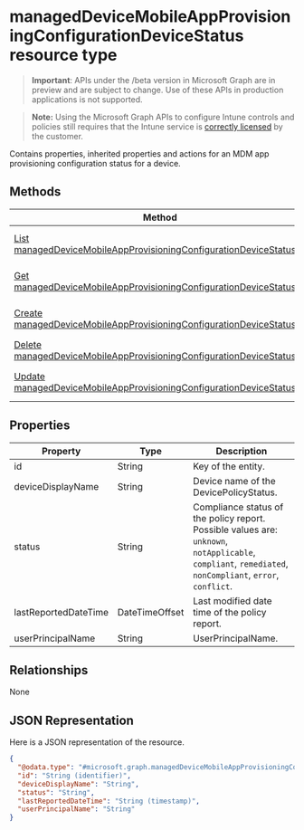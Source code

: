 ﻿# managedDeviceMobileAppProvisioningConfigurationDeviceStatus resource type

> **Important**: APIs under the /beta version in Microsoft Graph are in preview and are subject to change. Use of these APIs in production applications is not supported.

> **Note:** Using the Microsoft Graph APIs to configure Intune controls and policies still requires that the Intune service is [correctly licensed](https://go.microsoft.com/fwlink/?linkid=839381) by the customer.

Contains properties, inherited properties and actions for an MDM app provisioning configuration status for a device.
## Methods
|Method|Return Type|Description|
|---|---|---|
|[List managedDeviceMobileAppProvisioningConfigurationDeviceStatuses](../api/intune_apps_manageddevicemobileappprovisioningconfigurationdevicestatus_list.md)|[managedDeviceMobileAppProvisioningConfigurationDeviceStatus](../resources/intune_apps_manageddevicemobileappprovisioningconfigurationdevicestatus.md) collection|List properties and relationships of the [managedDeviceMobileAppProvisioningConfigurationDeviceStatus](../resources/intune_apps_manageddevicemobileappprovisioningconfigurationdevicestatus.md) objects.|
|[Get managedDeviceMobileAppProvisioningConfigurationDeviceStatus](../api/intune_apps_manageddevicemobileappprovisioningconfigurationdevicestatus_get.md)|[managedDeviceMobileAppProvisioningConfigurationDeviceStatus](../resources/intune_apps_manageddevicemobileappprovisioningconfigurationdevicestatus.md)|Read properties and relationships of the [managedDeviceMobileAppProvisioningConfigurationDeviceStatus](../resources/intune_apps_manageddevicemobileappprovisioningconfigurationdevicestatus.md) object.|
|[Create managedDeviceMobileAppProvisioningConfigurationDeviceStatus](../api/intune_apps_manageddevicemobileappprovisioningconfigurationdevicestatus_create.md)|[managedDeviceMobileAppProvisioningConfigurationDeviceStatus](../resources/intune_apps_manageddevicemobileappprovisioningconfigurationdevicestatus.md)|Create a new [managedDeviceMobileAppProvisioningConfigurationDeviceStatus](../resources/intune_apps_manageddevicemobileappprovisioningconfigurationdevicestatus.md) object.|
|[Delete managedDeviceMobileAppProvisioningConfigurationDeviceStatus](../api/intune_apps_manageddevicemobileappprovisioningconfigurationdevicestatus_delete.md)|None|Deletes a [managedDeviceMobileAppProvisioningConfigurationDeviceStatus](../resources/intune_apps_manageddevicemobileappprovisioningconfigurationdevicestatus.md).|
|[Update managedDeviceMobileAppProvisioningConfigurationDeviceStatus](../api/intune_apps_manageddevicemobileappprovisioningconfigurationdevicestatus_update.md)|[managedDeviceMobileAppProvisioningConfigurationDeviceStatus](../resources/intune_apps_manageddevicemobileappprovisioningconfigurationdevicestatus.md)|Update the properties of a [managedDeviceMobileAppProvisioningConfigurationDeviceStatus](../resources/intune_apps_manageddevicemobileappprovisioningconfigurationdevicestatus.md) object.|

## Properties
|Property|Type|Description|
|---|---|---|
|id|String|Key of the entity.|
|deviceDisplayName|String|Device name of the DevicePolicyStatus.|
|status|String|Compliance status of the policy report. Possible values are: `unknown`, `notApplicable`, `compliant`, `remediated`, `nonCompliant`, `error`, `conflict`.|
|lastReportedDateTime|DateTimeOffset|Last modified date time of the policy report.|
|userPrincipalName|String|UserPrincipalName.|

## Relationships
None
## JSON Representation
Here is a JSON representation of the resource.
<!-- {
  "blockType": "resource",
  "keyProperty": "id",
  "@odata.type": "microsoft.graph.managedDeviceMobileAppProvisioningConfigurationDeviceStatus"
}
-->
```json
{
  "@odata.type": "#microsoft.graph.managedDeviceMobileAppProvisioningConfigurationDeviceStatus",
  "id": "String (identifier)",
  "deviceDisplayName": "String",
  "status": "String",
  "lastReportedDateTime": "String (timestamp)",
  "userPrincipalName": "String"
}
```



